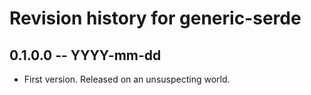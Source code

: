 # Revision history for generic-serde

## 0.1.0.0 -- YYYY-mm-dd

* First version. Released on an unsuspecting world.
